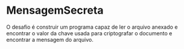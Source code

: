 # MensagemSecreta
O desafio é construir um programa capaz de ler o arquivo anexado e encontrar o valor da chave usada para criptografar o documento e encontrar a mensagem do arquivo.

